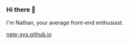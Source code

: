 ### Hi there 👋
I'm Nathan, your average front-end enthusiast.  
  
[nate-sys.github.io](https://nate-sys.github.io)
